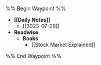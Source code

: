 %% Begin Waypoint %%
- **[[Daily Notes]]**
	- [[2023-07-28]]
- **Readwise**
	- **Books**
		- [[Stock Market Explained]]

%% End Waypoint %%